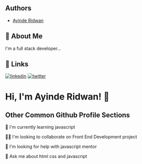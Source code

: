 
## Authors

- [Ayinde Ridwan](https://web.facebook.com/ridwan.ayinde.1069)


## 🚀 About Me
I'm a full stack developer...


## 🔗 Links
[![linkedin](https://img.shields.io/badge/linkedin-0A66C2?style=for-the-badge&logo=linkedin&logoColor=white)](https://www.linkedin.com/)
[![twitter](https://img.shields.io/badge/twitter-1DA1F2?style=for-the-badge&logo=twitter&logoColor=white)](https://twitter.com/)
# Hi, I'm Ayinde Ridwan! 👋


## Other Common Github Profile Sections

🧠 I'm currently learning javascript

👯‍♀️ I'm looking to collaborate on Front End Development project

🤔 I'm looking for help with javascript mentor

💬 Ask me about html css and javascript

